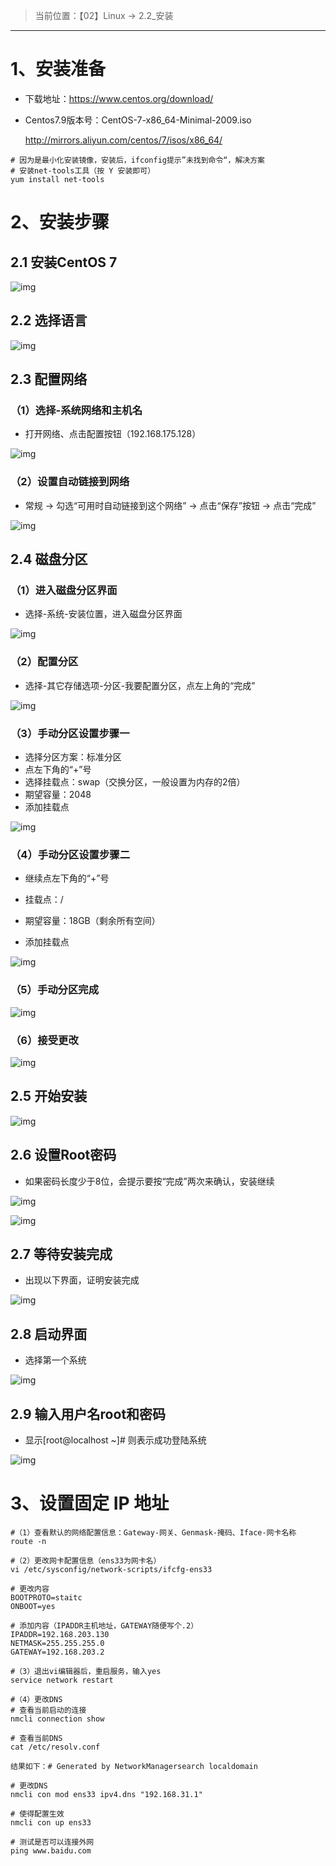 > 当前位置：【02】Linux  -> 2.2_安装

---



# 1、安装准备

- 下载地址：https://www.centos.org/download/



- Centos7.9版本号：CentOS-7-x86_64-Minimal-2009.iso

  http://mirrors.aliyun.com/centos/7/isos/x86_64/ 

```shell
# 因为是最小化安装镜像，安装后，ifconfig提示”未找到命令“，解决方案
# 安装net-tools工具（按 Y 安装即可）
yum install net-tools
```



# 2、安装步骤

## 2.1 安装CentOS  7

![img](image/8011beb3-23e4-4b06-921f-3d4dc838b512-780133.jpg)



## 2.2 选择语言

![img](image/74332476-e1f4-4ff7-a549-adaba23b7e55-780133.jpg)



## 2.3 配置网络

### （1）选择-系统网络和主机名

- 打开网络、点击配置按钮（192.168.175.128）

![img](image/de79f000-f7ee-4b0d-97fa-c648688a1183-780133.jpg)

### （2）设置自动链接到网络

- 常规 -> 勾选“可用时自动链接到这个网络” -> 点击“保存”按钮 -> 点击“完成”

![img](image/76d25ac7-a6fc-442c-8c8e-f92a5532e141-780133.jpg)



## 2.4 磁盘分区

### （1）进入磁盘分区界面

- 选择-系统-安装位置，进入磁盘分区界面

![img](image/2fe8b075-2179-474f-99d9-ccbdd03b0b8c-780133.jpg)

### （2）配置分区

- 选择-其它存储选项-分区-我要配置分区，点左上角的“完成”

![img](image/7eb9a284-cc88-4a0e-8feb-5ee527a04c84-780133.jpg)

### （3）手动分区设置步骤一

- 选择分区方案：标准分区
- 点左下角的“+”号
- 选择挂载点：swap（交换分区，一般设置为内存的2倍）
- 期望容量：2048
- 添加挂载点

![img](image/74391963-6030-40ea-92b4-b6a658c33b18-780133.jpg)

### （4）手动分区设置步骤二

- 继续点左下角的“+”号
- 挂载点：/
- 期望容量：18GB（剩余所有空间）

- 添加挂载点

![img](image/6a560102-b8f7-428b-b764-746a70460ab0-780133.jpg)

### （5）手动分区完成

![img](image/1471c977-0a64-4bde-9e16-962c21fffba2-780133.jpg)

### （6）接受更改

![img](image/b512b251-902e-4234-a253-5a0dbd27c5c0-780133.jpg)



## 2.5 开始安装

![img](image/1b467320-0f30-4eb4-9703-ed408a8d558f-780133.jpg)



## 2.6 设置Root密码

- 如果密码长度少于8位，会提示要按“完成”两次来确认，安装继续

![img](image/897ecb07-f8b1-448c-aa63-64027d005bea-780133.jpg)



![img](image/574a794f-97b2-46a8-b989-4d1fff2f53b7-780133.jpg)



## 2.7 等待安装完成

- 出现以下界面，证明安装完成

![img](image/694d92b2-0c6a-46a3-9e77-9b380b424008-780133.jpg)



## 2.8 启动界面

- 选择第一个系统

![img](image/0a63dfb8-b3d0-418b-8187-2efbb5a1d21a-780133.jpg)



## 2.9 输入用户名root和密码

- 显示[root@localhost ~]# 则表示成功登陆系统

![img](image/6f08fafe-2e1a-4b3f-8b3f-759a115a9e22-780133.jpg)



# 3、设置固定 IP 地址

```shell
#（1）查看默认的网络配置信息：Gateway-网关、Genmask-掩码、Iface-网卡名称 
route -n

#（2）更改网卡配置信息（ens33为网卡名）
vi /etc/sysconfig/network-scripts/ifcfg-ens33

# 更改内容
BOOTPROTO=staitc
ONBOOT=yes

# 添加内容（IPADDR主机地址，GATEWAY随便写个.2）
IPADDR=192.168.203.130
NETMASK=255.255.255.0
GATEWAY=192.168.203.2

#（3）退出vi编辑器后，重启服务，输入yes
service network restart

#（4）更改DNS
# 查看当前启动的连接
nmcli connection show

# 查看当前DNS
cat /etc/resolv.conf

结果如下：# Generated by NetworkManagersearch localdomain

# 更改DNS
nmcli con mod ens33 ipv4.dns "192.168.31.1"

# 使得配置生效
nmcli con up ens33

# 测试是否可以连接外网
ping www.baidu.com
```



